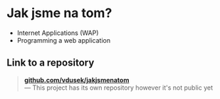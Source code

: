 # Jak jsme na tom?

<!----------------------------------------------------------------------------->

- Internet Applications (WAP)
- Programming a web application

<!----------------------------------------------------------------------------->

## Link to a repository

> [**github.com/vdusek/jakjsmenatom**](https://github.com/vdusek/jakjsmenatom)<br>
> — This project has its own repository however it's not public yet

<!----------------------------------------------------------------------------->
